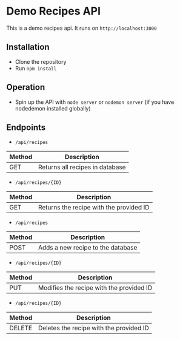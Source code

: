 # Demo Recipes API
This is a demo recipes api. It runs on ```http://localhost:3000```
## Installation
- Clone the repository 
- Run ```npm install```
## Operation
- Spin up the API with ```node server``` or ```nodemon server``` (if you have nodedemon installed globally)
## Endpoints
- ```/api/recipes```

| Method | Description |
| --- | --- |
| GET |  Returns all recipes in database |

- ```/api/recipes/{ID}``` 

| Method | Description |
| --- | --- |
| GET |  Returns the recipe with the provided ID |

- ```/api/recipes``` 

| Method | Description |
| --- | --- |
| POST |  Adds a new recipe to the database |

- ```/api/recipes/{ID}```

| Method | Description |
| --- | --- |
| PUT |  Modifies the recipe with the provided ID |

- ```/api/recipes/{ID}```

| Method | Description |
| --- | --- |
| DELETE |  Deletes the recipe with the provided ID |
